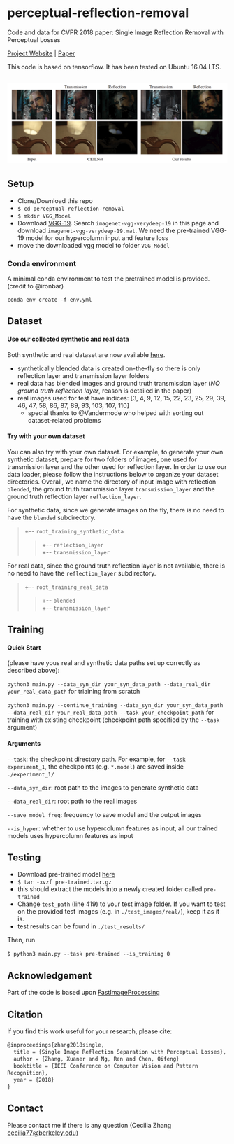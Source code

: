 # perceptual-reflection-removal


Code and data for CVPR 2018 paper: Single Image Reflection Removal with Perceptual Losses

[Project Website](https://ceciliavision.github.io/project-pages/project-reflection) | [Paper](https://arxiv.org/abs/1806.05376)

This code is based on tensorflow. It has been tested on Ubuntu 16.04 LTS.

## ![Our result compared against CEILNet on real images.](./teaser/teaser.png)


## Setup
  * Clone/Download this repo
  * `$ cd perceptual-reflection-removal`
  * `$ mkdir VGG_Model`
  * Download [VGG-19](http://www.vlfeat.org/matconvnet/pretrained/#downloading-the-pre-trained-models). Search `imagenet-vgg-verydeep-19` in this page and download `imagenet-vgg-verydeep-19.mat`. We need the pre-trained VGG-19 model for our hypercolumn input and feature loss
  * move the downloaded vgg model to folder `VGG_Model`

### Conda environment

A minimal conda environment to test the pretrained model is provided. (credit to @ironbar)

```
conda env create -f env.yml
```

## Dataset
#### Use our collected synthetic and real data
Both synthetic and real dataset are now available [here](https://drive.google.com/drive/folders/1NYGL3wQ2pRkwfLMcV2zxXDV8JRSoVxwA?usp=sharing).
* synthetically blended data is created on-the-fly so there is only reflection layer and transmission layer folders
* real data has blended images and ground truth transmission layer (*NO ground truth reflection layer*, reason is detailed in the paper)
* real images used for test have indices: [3, 4, 9, 12, 15, 22, 23, 25, 29, 39, 46, 47, 58, 86, 87, 89, 93, 103, 107, 110]
  * special thanks to @Vandermode who helped with sorting out dataset-related problems

#### Try with your own dataset
You can also try with your own dataset. For example, to generate your own synthetic dataset, prepare for two folders of images, one used for transmission layer and the other used for reflection layer. In order to use our data loader, please follow the instructions below to organize your dataset directories. Overall, we name the directory of input image with reflection `blended`, the ground truth transmission layer `transmission_layer` and the ground truth reflection layer `reflection_layer`.

For synthetic data, since we generate images on the fly, there is no need to have the `blended` subdirectory.
>+-- `root_training_synthetic_data`<br>
>>+-- `reflection_layer`<br>
>>+-- `transmission_layer`<br>

For real data, since the ground truth reflection layer is not available, there is no need to have the `reflection_layer` subdirectory.
>+-- `root_training_real_data`<br>
>>+-- `blended`<br>
>>+-- `transmission_layer`<br>

## Training
#### Quick Start
(please have yous real and synthetic data paths set up correctly as described above):

`python3 main.py --data_syn_dir your_syn_data_path --data_real_dir your_real_data_path` for triaining from scratch

`python3 main.py --continue_training --data_syn_dir your_syn_data_path --data_real_dir your_real_data_path --task your_checkpoint_path` for training with existing checkpoint (checkpoint path specified by the `--task` argument)

#### Arguments
`--task`: the checkpoint directory path. For example, for `--task experiment_1`, the checkpoints (e.g. `*.model`) are saved inside `./experiment_1/`

`--data_syn_dir`: root path to the images to generate synthetic data

`--data_real_dir`: root path to the real images

`--save_model_freq`: frequency to save model and the output images

`--is_hyper`: whether to use hypercolumn features as input, all our trained models uses hypercolumn features as input

## Testing

* Download pre-trained model [here](https://drive.google.com/open?id=1I9e2r_e0Ap6ds4MYRwoamUUlz6PzXPPj)
* `$ tar -xvzf pre-trained.tar.gz`
* this should extract the models into a newly created folder called `pre-trained`
* Change `test_path` (line 419) to your test image folder. If you want to test on the provided test images (e.g. in `./test_images/real/`), keep it as it is.
* test results can be found in `./test_results/`

Then, run

`$ python3 main.py --task pre-trained --is_training 0`


## Acknowledgement
Part of the code is based upon [FastImageProcessing](https://github.com/CQFIO/FastImageProcessing)

## Citation
If you find this work useful for your research, please cite:

```
@inproceedings{zhang2018single,
  title = {Single Image Reflection Separation with Perceptual Losses},
  author = {Zhang, Xuaner and Ng, Ren and Chen, Qifeng}
  booktitle = {IEEE Conference on Computer Vision and Pattern Recognition},
  year = {2018}
}
```

## Contact
Please contact me if there is any question (Cecilia Zhang <cecilia77@berkeley.edu>)

